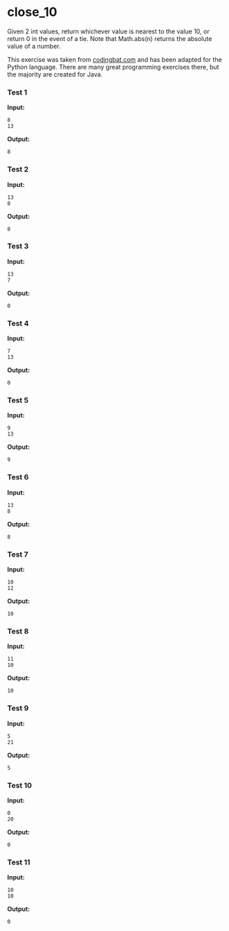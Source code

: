 # close_10




Given 2 int values, return whichever value is nearest to the value 10, or return 0 in the event of a tie. Note that Math.abs(n) returns the absolute value of a number.

This exercise was taken from [codingbat.com](https://codingbat.com/prob/p172021) and has been adapted for the Python language. There are many great programming exercises there, but the majority are created for Java.






### Test 1
**Input:**
```
8
13
```
**Output:**
```
8
```
### Test 2
**Input:**
```
13
8
```
**Output:**
```
8
```
### Test 3
**Input:**
```
13
7
```
**Output:**
```
0
```
### Test 4
**Input:**
```
7
13
```
**Output:**
```
0
```
### Test 5
**Input:**
```
9
13
```
**Output:**
```
9
```
### Test 6
**Input:**
```
13
8
```
**Output:**
```
8
```
### Test 7
**Input:**
```
10
12
```
**Output:**
```
10
```
### Test 8
**Input:**
```
11
10
```
**Output:**
```
10
```
### Test 9
**Input:**
```
5
21
```
**Output:**
```
5
```
### Test 10
**Input:**
```
0
20
```
**Output:**
```
0
```
### Test 11
**Input:**
```
10
10
```
**Output:**
```
0
```

